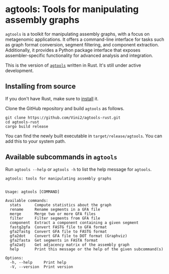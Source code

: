 # agtools: Tools for manipulating assembly graphs

`agtools` is a toolkit for manipulating assembly graphs, with a focus on metagenomic applications. It offers a command-line interface for tasks such as graph format conversion, segment filtering, and component extraction. Additionally, it provides a Python package interface that exposes assembler-specific functionality for advanced analysis and integration.

This is the version of [`agtools`](https://github.com/Vini2/agtools/) written in Rust. It's still under active development.

## Installing from source

If you don't have Rust, make sure to [install](https://www.rust-lang.org/tools/install) it.

Clone the GitHub repository and build `agtools` as follows.

```shell
git clone https://github.com/Vini2/agtools-rust.git
cd agtools-rust
cargo build release
```

You can find the newly built executable in `target/release/agtools`. You can add this to your system path.

## Available subcommands in `agtools`

Run `agtools --help` or `agtools -h` to list the help message for `agtools`.

```shell
agtools: tools for manipulating assembly graphs


Usage: agtools [COMMAND]

Available commands:
  stats      Compute statistics about the graph
  rename     Rename segments in a GFA file
  merge      Merge two or more GFA files
  filter     Filter segments from GFA file
  component  Extract a component containing a given segment
  fastg2gfa  Convert FASTG file to GFA format
  gfa2fastg  Convert GFA file to FASTG format
  gfa2dot    Convert GFA file to DOT format (Graphviz)
  gfa2fasta  Get segments in FASTA format
  gfa2adj    Get adjacency matrix of the assembly graph
  help       Print this message or the help of the given subcommand(s)

Options:
  -h, --help     Print help
  -V, --version  Print version
```